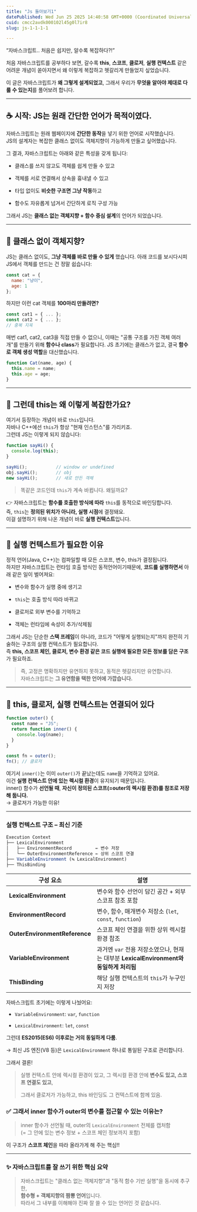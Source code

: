 ```yaml
---
title: "Js 돌아보기1"
datePublished: Wed Jun 25 2025 14:40:58 GMT+0000 (Coordinated Universal Time)
cuid: cmcc2avdk000102l45g0l7ir8
slug: js-1-1-1-1

---
```


“자바스크립트.. 처음은 쉽지만, 알수록 복잡하다?!”

처음 자바스크립트를 공부하다 보면, 갈수록 **this**, **스코프**, **클로저**, **실행 컨텍스트** 같은 어려운 개념이 쏟아지면서 왜 이렇게 복잡하고 헷갈리게 만들었지 싶었습니다.

이 글은 자바스크립트가 **왜 그렇게 설계되었고**, 그래서 우리가 **무엇을 알아야 제대로 다룰 수 있는지**를 풀어보려 합니다.

---

## ☕️ 시작: JS는 원래 간단한 언어가 목적이였다.

자바스크립트는 원래 웹페이지에 **간단한 동작**을 넣기 위한 언어로 시작했습니다.  
JS의 설계자는 복잡한 클래스 없이도 객체지향이 가능하게 만들고 싶어했습니다.

그 결과, 자바스크립트는 아래와 같은 특성을 갖게 됩니다:

* 클래스를 쓰지 않고도 객체를 쉽게 만들 수 있고
    
* 객체를 서로 연결해서 상속을 흉내낼 수 있고
    
* 타입 없이도 **비슷한 구조면 그냥 작동**하고
    
* 함수도 자유롭게 넘겨서 간단하게 로직 구성 가능
    

그래서 JS는 **클래스 없는 객체지향 + 함수 중심 설계**의 언어가 되었습니다.

---

## 🧱 클래스 없이 객체지향?

JS는 클래스 없이도, **그냥 객체를 바로 만들 수 있게** 했습니다. 아래 코드를 보시다시피 JS에서 객체를 만드는 건 정말 쉽습니다:

```javascript
const cat = {
  name: "냥이",
  age: 1
};
```

하지만 이런 cat 객체를 **100마리 만들려면?**

```javascript
const cat1 = { ... };
const cat2 = { ... };
// 중복 지옥
```

매번 cat1, cat2, cat3을 직접 만들 수 없으니, 이때는 "공통 구조를 가진 객체 여러 개"를 만들기 위해 **함수나 class**가 필요합니다. JS 초기에는 클래스가 없고, 결국 **함수로 객체 생성 역할**을 대신했습니다.

```javascript
function Cat(name, age) {
  this.name = name;
  this.age = age;
}
```

---

## 🤯 그런데 this는 왜 이렇게 복잡한가요?

여기서 등장하는 개념이 바로 `this`입니다.  
자바나 C++에선 `this`가 항상 "현재 인스턴스"를 가리키죠.  
그런데 JS는 이렇게 되지 않습니다:

```javascript
function sayHi() {
  console.log(this);
}

sayHi();           // window or undefined
obj.sayHi();       // obj
new sayHi();       // 새로 만든 객체
```

> 똑같은 코드인데 `this`가 계속 바뀝니다. 왜일까요?

👉 자바스크립트는 **함수를 호출한 방식에 따라** `this`를 동적으로 바인딩합니다.  
즉, `this`는 **정의된 위치가 아니라, 실행 시점**에 결정돼요.  
이걸 설명하기 위해 나온 개념이 바로 **실행 컨텍스트**입니다.

---

## 🧠 실행 컨텍스트가 필요한 이유

정적 언어(Java, C++)는 컴파일할 때 모든 스코프, 변수, this가 결정됩니다.  
하지만 자바스크립트는 런타임 호출 방식인 동적언어이기때문에, **코드를 실행하면서** 아래 같은 일이 벌어져요:

* 변수와 함수가 실행 중에 생기고
    
* `this`는 호출 방식 따라 바뀌고
    
* 클로저로 외부 변수를 기억하고
    
* 객체는 런타임에 속성이 추가/삭제됨
    

그래서 JS는 단순한 **스택 프레임**이 아니라, 코드가 "어떻게 실행되는지"까지 완전히 기술하는 구조의 실행 컨텍스트가 필요합니다.  
즉 **this, 스코프 체인, 클로저, 변수 환경 같은 코드 실행에 필요한 모든 정보를 담은 구조**가 필요하죠.

> 즉, 고정은 명확하지만 유연하지 못하고, 동적은 헷갈리지만 유연합니다.  
> 자바스크립트는 **그 유연함을 택한 언어에 가깝습니다.**

---

## 🧩 this, 클로저, 실행 컨텍스트는 연결되어 있다

```javascript
function outer() {
  const name = "JS";
  return function inner() {
    console.log(name);
  }
}

const fn = outer();
fn(); // 클로저
```

여기서 `inner()`는 이미 `outer()`가 끝났는데도 `name`을 기억하고 있어요.  
이건 **실행 컨텍스트 안에 있는 렉시컬 환경**이 유지되기 때문입니다.  
inner() 함수가 **선언될 때**, **자신이 정의된 스코프(=outer의 렉시컬 환경)를 참조로 저장해 둡니다.**  
→ 클로저가 가능한 이유!

---

### 실행 컨텍스트 구조 – 최신 기준

```javascript
Execution Context
├── LexicalEnvironment
│   ├── EnvironmentRecord         ← 변수 저장
│   └── OuterEnvironmentReference ← 상위 스코프 연결
├── VariableEnvironment (≒ LexicalEnvironment)
├── ThisBinding
```

| 구성 요소 | 설명 |
| --- | --- |
| **LexicalEnvironment** | 변수와 함수 선언이 담긴 공간 + 외부 스코프 참조 포함 |
| **EnvironmentRecord** | 변수, 함수, 매개변수 저장소 (`let`, `const`, `function`) |
| **OuterEnvironmentReference** | 스코프 체인 연결을 위한 상위 렉시컬 환경 참조 |
| **VariableEnvironment** | 과거엔 `var` 전용 저장소였으나, 현재는 대부분 **LexicalEnvironment와 동일하게 처리됨** |
| **ThisBinding** | 해당 실행 컨텍스트의 `this`가 누구인지 저장 |

자바스크립트 초기에는 이렇게 나눴어요:

* `VariableEnvironment`: `var`, `function`
    
* `LexicalEnvironment`: `let`, `const`
    

그런데 **ES2015(ES6) 이후로는 거의 동일하게 다룸**.

→ 최신 JS 엔진(V8 등)은 `LexicalEnvironment` 하나로 통일된 구조로 관리합니다.

그래서 결론!

> 실행 컨텍스트 안에 렉시컬 환경이 있고, 그 렉시컬 환경 안에 **변수도 있고, 스코프 연결도 있고**,
> 
> 그래서 클로저가 가능하고, this 바인딩도 그 컨텍스트에 함께 있음.

### ✅ 그래서 inner 함수가 outer의 변수를 접근할 수 있는 이유는?

> inner 함수가 선언될 때, outer의 `LexicalEnvironment` 전체를 캡처함  
> (= 그 안에 있는 변수 정보 + 스코프 체인 정보까지 포함)

이 구조가 **스코프 체인**을 따라 올라가게 해 주는 핵심!!

---

### ✨ 자바스크립트를 잘 쓰기 위한 핵심 요약

> 자바스크립트는 "클래스 없는 객체지향"과 "동적 함수 기반 실행"을 동시에 추구한,  
> **함수형 + 객체지향의 짬뽕 언어**입니다.  
> 따라서 그 내부를 이해해야 진짜 잘 쓸 수 있는 언어인 것 같습니다.